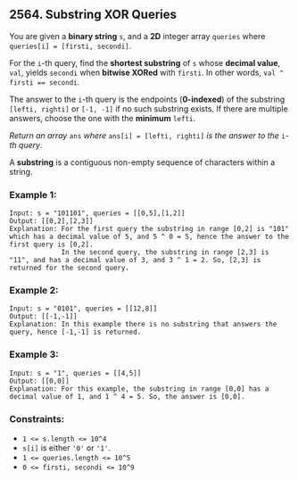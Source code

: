 ## 2564. Substring XOR Queries

You are given a **binary string** ```s```, and a **2D** integer array ```queries``` where ```queries[i] = [firsti, secondi]```.

For the ```i```-th query, find the **shortest substring** of ```s``` whose **decimal value**, ```val```, yields ```secondi``` when **bitwise XORed** with ```firsti```. In other words, ```val ^ firsti == secondi```.

The answer to the ```i```-th query is the endpoints (**0-indexed**) of the substring ```[lefti, righti]``` or ```[-1, -1]``` if no such substring exists. If there are multiple answers, choose the one with the **minimum** ```lefti```.

*Return an array* ```ans``` *where* ```ans[i] = [lefti, righti]``` *is the answer to the* ```i```*-th query*.

A **substring** is a contiguous non-empty sequence of characters within a string.

### Example 1:
```
Input: s = "101101", queries = [[0,5],[1,2]]
Output: [[0,2],[2,3]]
Explanation: For the first query the substring in range [0,2] is "101" which has a decimal value of 5, and 5 ^ 0 = 5, hence the answer to the first query is [0,2].
             In the second query, the substring in range [2,3] is "11", and has a decimal value of 3, and 3 ^ 1 = 2. So, [2,3] is returned for the second query.
```
### Example 2:
```
Input: s = "0101", queries = [[12,8]]
Output: [[-1,-1]]
Explanation: In this example there is no substring that answers the query, hence [-1,-1] is returned.
```
### Example 3:
```
Input: s = "1", queries = [[4,5]]
Output: [[0,0]]
Explanation: For this example, the substring in range [0,0] has a decimal value of 1, and 1 ^ 4 = 5. So, the answer is [0,0].
```

### Constraints:

* ```1 <= s.length <= 10^4```
* ```s[i]``` is either ```'0'``` or ```'1'```.
* ```1 <= queries.length <= 10^5```
* ```0 <= firsti, secondi <= 10^9```